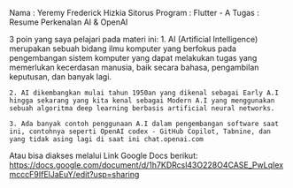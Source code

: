 Nama		: Yeremy Frederick Hizkia Sitorus
Program	    : Flutter - A 
Tugas		:  Resume Perkenalan AI & OpenAI


3 poin yang saya pelajari pada materi ini:
    1. AI (Artificial Intelligence) merupakan sebuah bidang ilmu komputer yang berfokus pada pengembangan sistem komputer yang dapat melakukan tugas yang memerlukan kecerdasan manusia, baik secara bahasa, pengambilan keputusan, dan banyak lagi.

    2. AI dikembangkan mulai tahun 1950an yang dikenal sebagai Early A.I hingga sekarang yang kita kenal sebagai Modern A.I yang menggunakan sebuah algoritma deep learning berbasis artificial neural networks.

    3. Ada banyak contoh penggunaan A.I dalam pengembangan software saat ini, contohnya seperti OpenAI codex - GitHub Copilot, Tabnine, dan yang tidak asing lagi di saat ini chat.openai.com


Atau bisa diakses melalui Link Google Docs berikut:
https://docs.google.com/document/d/1h7KDRcsl43O228O4CASE_PwLqIexmcccF9IfElJaEuY/edit?usp=sharing
